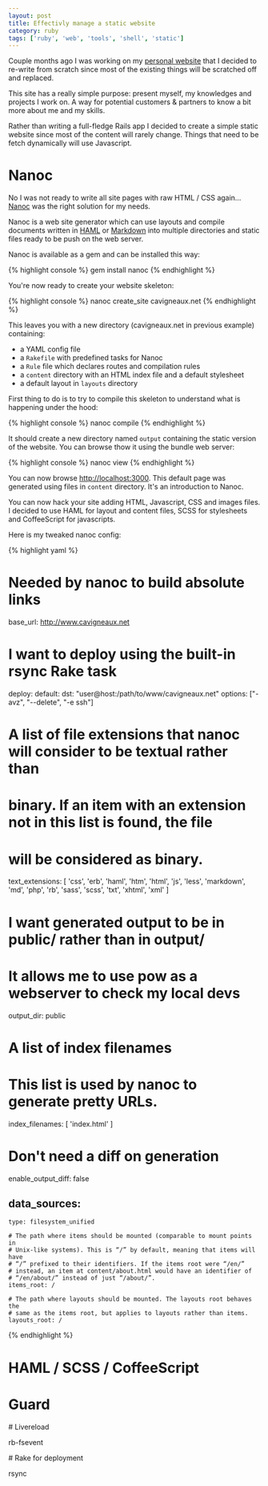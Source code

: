 ```yaml
---
layout: post
title: Effectivly manage a static website
category: ruby
tags: ['ruby', 'web', 'tools', 'shell', 'static']
---
```


Couple months ago I was working on my [personal website](http:/www.cavigneaux.net) that I decided to re-write from scratch since most of the existing things will be scratched off and replaced.

This site has a really simple purpose: present myself, my knowledges and projects I work on. A way for potential customers & partners to know a bit more about me and my skills.

Rather than writing a full-fledge Rails app I decided to create a simple static website since most of the content will rarely change. Things that need to be fetch dynamically will use Javascript.

# Nanoc

No I was not ready to write all site pages with raw HTML / CSS again… [Nanoc](http://nanoc.stoneship.org/) was the right solution for my needs.

Nanoc is a web site generator which can use layouts and compile documents written in [HAML](http://haml-lang.com/) or [Markdown](http://daringfireball.net/projects/markdown/) into multiple directories and static files ready to be push on the web server.

Nanoc is available as a gem and can be installed this way:

{% highlight console %}
gem install nanoc
{% endhighlight %}

You're now ready to create your website skeleton:

{% highlight console %}
nanoc create_site cavigneaux.net
{% endhighlight %}


This leaves you with a new directory (cavigneaux.net in previous example) containing:

- a YAML config file
- a `Rakefile` with predefined tasks for Nanoc
- a `Rule` file which declares routes and compilation rules
- a `content` directory with an HTML index file and a default stylesheet
- a default layout in `layouts` directory

First thing to do is to try to compile this skeleton to understand what is happening under the hood:

{% highlight console %}
nanoc compile
{% endhighlight %}

It should create a new directory named `output` containing the static version of the website. You can browse thow it using the bundle web server:

{% highlight console %}
nanoc view
{% endhighlight %}

You can now browse [http://localhost:3000](http://localhost:3000). This default page was generated using files in `content` directory. It's an introduction to Nanoc.

You can now hack your site adding HTML, Javascript, CSS and images files. I decided to use HAML for layout and content files, SCSS for stylesheets and CoffeeScript for javascripts.


Here is my tweaked nanoc config:

{% highlight yaml %}
# Needed by nanoc to build absolute links
base_url: http://www.cavigneaux.net

# I want to deploy using the built-in rsync Rake task
deploy:
  default:
    dst: "user@host:/path/to/www/cavigneaux.net"
    options: ["-avz", "--delete", "-e ssh"]

# A list of file extensions that nanoc will consider to be textual rather than
# binary. If an item with an extension not in this list is found,  the file
# will be considered as binary.
text_extensions: [ 'css', 'erb', 'haml', 'htm', 'html', 'js', 'less', 'markdown', 'md', 'php', 'rb', 'sass', 'scss', 'txt', 'xhtml', 'xml' ]

# I want generated output to be in public/ rather than in output/
# It allows me to use pow as a webserver to check my local devs
output_dir: public

# A list of index filenames
# This list is used by nanoc to generate pretty URLs.
index_filenames: [ 'index.html' ]

# Don't need a diff on generation
enable_output_diff: false

data_sources:
  -
    type: filesystem_unified

    # The path where items should be mounted (comparable to mount points in
    # Unix-like systems). This is “/” by default, meaning that items will have
    # “/” prefixed to their identifiers. If the items root were “/en/”
    # instead, an item at content/about.html would have an identifier of
    # “/en/about/” instead of just “/about/”.
    items_root: /

    # The path where layouts should be mounted. The layouts root behaves the
    # same as the items root, but applies to layouts rather than items.
    layouts_root: /
{% endhighlight %}

# HAML / SCSS / CoffeeScript

# Guard

# Livereload

rb-fsevent

# Rake for deployment

rsync